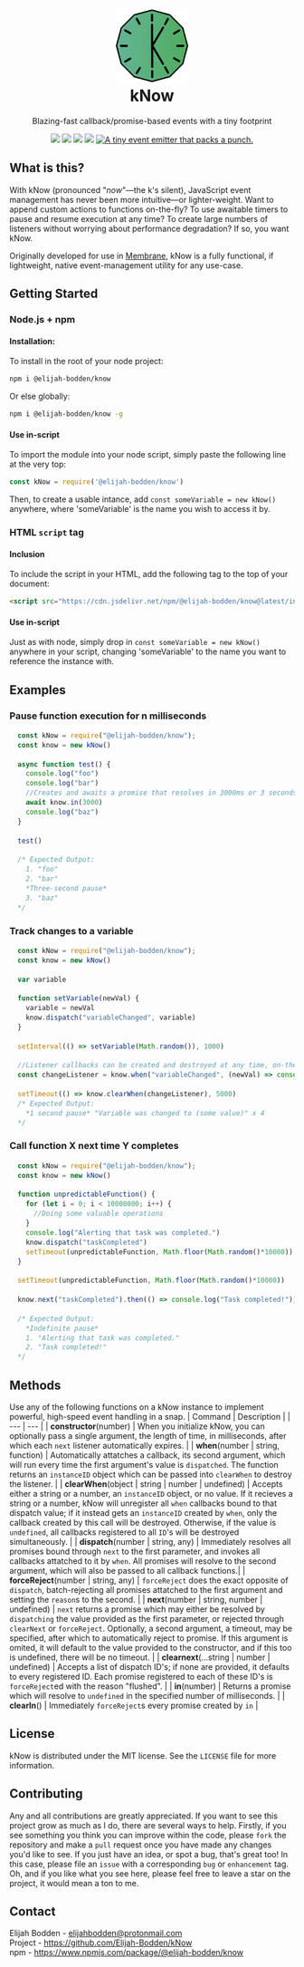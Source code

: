 <h1 align="center">
  <img src="./Assets/logo.svg" width="128" height="128"></img><br>
  kNow
</h1>
<p align="center">
Blazing-fast callback/promise-based events with a tiny footprint
</p>
<p align="center">
  <img src="https://img.shields.io/bundlephobia/minzip/@elijah-bodden/know/latest?label=Minzipped%20size&style=flat-square"/>
  <img src="https://img.shields.io/github/license/Elijah-Bodden/kNow?style=flat-square"/>
  <a href="https://www.npmjs.com/package/@elijah-bodden/know"><img src="https://img.shields.io/npm/dw/@elijah-bodden/know?color=%23009eb0&label=NPM%20downloads&style=flat-square"/></a>
  <img src="https://img.shields.io/maintenance/yes/2022?label=Maintained&style=flat-square"/>
  <a href="https://twitter.com/intent/tweet?text=A+tiny+event+emitter+that+packs+a+punch.&url=https%3A%2F%2Fgithub.com%2FElijah-Bodden%2FkNow&hashtags=javascript+js+opensource+javascriptdev+eventhandler+emitter+github&original_referer=http%3A%2F%2Fgithub.com%2F&tw_p=tweetbutton" target="_blank">
  <img src="http://jpillora.com/github-twitter-button/img/tweet.png" title="A tiny event emitter that packs a punch."></img>
  </a>
</p>

## What is this?
With kNow (pronounced "*now*"—the k's silent), JavaScript event management has never been more intuitive—or lighter-weight. Want to append custom actions to functions on-the-fly? To use awaitable timers to pause and resume execution at any time? To create large numbers of listeners without worrying about performance degradation? If so, you want kNow.

Originally developed for use in [Membrane](https://github.com/Elijah-Bodden/Membrane), kNow is a fully functional, if lightweight, native event-management utility for any use-case.

## Getting Started
### Node.js + npm
#### Installation:
To install in the root of your node project:
```bash
npm i @elijah-bodden/know
```
Or else globally:
```bash
npm i @elijah-bodden/know -g
```
#### Use in-script
To import the module into your node script, simply paste the following line at the very top:
```JavaScript
const kNow = require('@elijah-bodden/know')
```
Then, to create a usable intance, add `const someVariable = new kNow()` anywhere, where 'someVariable' is the name you wish to access it by.
### HTML `script` tag
#### Inclusion
To include the script in your HTML, add the following tag to the top of your document:
```HTML
<script src="https://cdn.jsdelivr.net/npm/@elijah-bodden/know@latest/index.min.js">
```
#### Use in-script
Just as with node, simply drop in `const someVariable = new kNow()` anywhere in your script, changing 'someVariable' to the name you want to reference the instance with.
## Examples
### Pause function execution for n milliseconds
```JavaScript
  const kNow = require("@elijah-bodden/know");
  const know = new kNow()
  
  async function test() {
    console.log("foo")
    console.log("bar")
    //Creates and awaits a promise that resolves in 3000ms or 3 seconds
    await know.in(3000)
    console.log("baz")
  }
  
  test()
  
  /* Expected Output:
    1. "foo"
    2. "bar"
    *Three-second pause*
    3. "baz"
  */
```

### Track changes to a variable
```JavaScript
  const kNow = require("@elijah-bodden/know");
  const know = new kNow()
  
  var variable
  
  function setVariable(newVal) {
    variable = newVal
    know.dispatch("variableChanged", variable)
  }
  
  setInterval(() => setVariable(Math.random()), 1000)
  
  //Listener callbacks can be created and destroyed at any time, on-the-fly.
  const changeListener = know.when("variableChanged", (newVal) => console.log(`Variable "variable" was changed to ${newVal}.`))

  setTimeout(() => know.clearWhen(changeListener), 5000)
  /* Expected Output:
    *1 second pause* "Variable was changed to (some value)" x 4
  */

```
### Call function X next time Y completes
```JavaScript
  const kNow = require("@elijah-bodden/know");
  const know = new kNow()

  function unpredictableFunction() {
    for (let i = 0; i < 10000000; i++) {
      //Doing some valuable operations
    }
    console.log("Alerting that task was completed.")
    know.dispatch("taskCompleted")
    setTimeout(unpredictableFunction, Math.floor(Math.random()*10000))
  }
  
  setTimeout(unpredictableFunction, Math.floor(Math.random()*10000))
  
  know.next("taskCompleted").then(() => console.log("Task completed!"))
  
  /* Expected Output:
    *Indefinite pause*
    1. "Alerting that task was completed."
    2. "Task completed!"
  */
```

## Methods
Use any of the following functions on a kNow instance to implement powerful, high-speed event handling in a snap.
| Command | Description |
| --- | --- |
| **constructor**(number) | When you initialize kNow, you can optionally pass a single argument, the length of time, in milliseconds, after which each `next` listener automatically expires. |
| **when**(number \| string, function) | Automatically attatches a callback, its second argument, which will run every time the first argument's value is `dispatched`. The function returns an `instanceID` object which can be passed into `clearWhen` to destroy the listener. |
| **clearWhen**(object \| string \| number \| undefined) | Accepts either a string or a number, an `instanceID` object, or no value. If it recieves a string or a number, kNow will unregister all `when` callbacks bound to that dispatch value; if it instead gets an `instanceID` created by `when`, only the callback created by this call will be destroyed. Otherwise, if the value is `undefined`, all callbacks registered to all `ID`'s will be destroyed simultaneously. |
| **dispatch**(number \| string, any) | Immediately resolves all promises bound through `next` to the first parameter, and invokes all callbacks attatched to it by `when`. All promises will resolve to the second argument, which will also be passed to all callback functions.|
| **forceReject**(number \| string, any) | `forceReject` does the exact opposite of `dispatch`, batch-rejecting all promises attatched to the first argument and setting the `reason`s to the second. |
| **next**(number \| string, number \| undefined) | `next` returns a promise which may either be resolved by `dispatching` the value provided as the first parameter, or rejected through `clearNext` or `forceReject`. Optionally, a second argument, a timeout, may be specified, after which to automatically reject to promise. If this argument is omited, it will default to the value provided to the constructor, and if this too is undefined, there will be no timeout. |
| **clearnext**(...string \| number \| undefined) | Accepts a list of dispatch ID's; if none are provided, it defaults to every registered ID. Each promise registered to each of these ID's is `forceReject`ed with the reason "flushed". |
| **in**(number) | Returns a promise which will resolve to `undefined` in the specified number of milliseconds. |
| **clearIn**() | Immediately `forceReject`s every promise created by `in` |

## License
kNow is distributed under the MIT license. See the `LICENSE` file for more information.  

## Contributing
Any and all contributions are greatly appreciated. If you want to see this project grow as much as I do, there are several ways to help. Firstly, if you see something you think you can improve within the code, please `fork` the repository and make a `pull` request once you have made any changes you'd like to see. If you just have an idea, or spot a bug, that's great too! In this case, please file an `issue` with a corresponding `bug` or `enhancement` tag. Oh, and if you like what you see here, please feel free to leave a star on the project, it would mean a ton to me.

## Contact
Elijah Bodden - elijahbodden@protonmail.com  
Project - https://github.com/Elijah-Bodden/kNow  
npm - https://www.npmjs.com/package/@elijah-bodden/know
 
